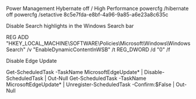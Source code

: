 Power Management Hybernate off / High Performance
powercfg /hibernate off
powercfg /setactive 8c5e7fda-e8bf-4a96-9a85-a6e23a8c635c


Disable Search highlights in the Windows Search bar

REG ADD "HKEY_LOCAL_MACHINE\SOFTWARE\Policies\Microsoft\Windows\Windows Search" /v "EnableDynamicContentInWSB" /t REG_DWORD /d "0" /f

Disable Edge Update

Get-ScheduledTask -TaskName MicrosoftEdgeUpdate* | Disable-ScheduledTask | Out-Null
Get-ScheduledTask -TaskName MicrosoftEdgeUpdate* | Unregister-ScheduledTask -Confirm:$False | Out-Null
